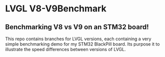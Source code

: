 # LVGL V8-V9Benchmark
## Benchmarking V8 vs V9 on an STM32 board!

This repo contains branches for LVGL versions, each containing a very simple benchmarking demo for my STM32 BlackPill board. Its purpose it to illustrate the speed differences between versions of LVGL.
